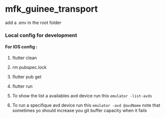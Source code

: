 # mfk_guinee_transport


add a .env in the root folder

### Local config for development

#### For IOS config : 

1. flutter clean

2. rm pubspec.lock

3. flutter pub get

5. flutter run

6. To show the list a availables avd device run this `emulator -list-avds`
7. To run a specifique avd device run this `emulator -avd @avdName`
note that sometimes yo should increase you git buffer capacity when it fails

